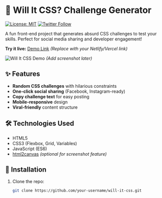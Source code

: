 # 🎨 Will It CSS? Challenge Generator

[![License: MIT](https://img.shields.io/badge/License-MIT-blue.svg)](https://opensource.org/licenses/MIT) 
[![Twitter Follow](https://img.shields.io/twitter/follow/YourTwitterHandle?style=social)](https://twitter.com/YourTwitterHandle)

A fun front-end project that generates absurd CSS challenges to test your skills. Perfect for social media sharing and developer engagement!

**Try it live:** [Demo Link](#) *(Replace with your Netlify/Vercel link)*

![Will It CSS Demo](demo-screenshot.png) *(Add screenshot later)*

## ✨ Features
- **Random CSS challenges** with hilarious constraints
- **One-click social sharing** (Facebook, Instagram-ready)
- **Copy challenge text** for easy posting
- **Mobile-responsive** design
- **Viral-friendly** content structure

## 🛠️ Technologies Used
- HTML5
- CSS3 (Flexbox, Grid, Variables)
- JavaScript (ES6)
- [html2canvas](https://html2canvas.hertzen.com/) *(optional for screenshot feature)*

## 🚀 Installation
1. Clone the repo:
   ```bash
   git clone https://github.com/your-username/will-it-css.git
